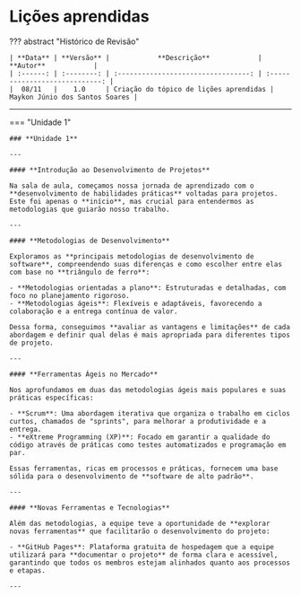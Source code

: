 # **Lições aprendidas**

??? abstract "Histórico de Revisão"

    | **Data** | **Versão** |            **Descrição**            |           **Autor**            |
    | :------: | :--------: | :---------------------------------: | :----------------------------: |
    |  08/11   |    1.0     | Criação do tópico de lições aprendidas | Maykon Júnio dos Santos Soares |

---

=== "Unidade 1"

    ### **Unidade 1**

    ---

    #### **Introdução ao Desenvolvimento de Projetos**

    Na sala de aula, começamos nossa jornada de aprendizado com o **desenvolvimento de habilidades práticas** voltadas para projetos. Este foi apenas o **início**, mas crucial para entendermos as metodologias que guiarão nosso trabalho.

    ---

    #### **Metodologias de Desenvolvimento**

    Exploramos as **principais metodologias de desenvolvimento de software**, compreendendo suas diferenças e como escolher entre elas com base no **triângulo de ferro**:

    - **Metodologias orientadas a plano**: Estruturadas e detalhadas, com foco no planejamento rigoroso.
    - **Metodologias ágeis**: Flexíveis e adaptáveis, favorecendo a colaboração e a entrega contínua de valor.

    Dessa forma, conseguimos **avaliar as vantagens e limitações** de cada abordagem e definir qual delas é mais apropriada para diferentes tipos de projeto.

    ---

    #### **Ferramentas Ágeis no Mercado**

    Nos aprofundamos em duas das metodologias ágeis mais populares e suas práticas específicas:

    - **Scrum**: Uma abordagem iterativa que organiza o trabalho em ciclos curtos, chamados de "sprints", para melhorar a produtividade e a entrega.
    - **eXtreme Programming (XP)**: Focado em garantir a qualidade do código através de práticas como testes automatizados e programação em par.

    Essas ferramentas, ricas em processos e práticas, fornecem uma base sólida para o desenvolvimento de **software de alto padrão**.

    ---

    #### **Novas Ferramentas e Tecnologias**

    Além das metodologias, a equipe teve a oportunidade de **explorar novas ferramentas** que facilitarão o desenvolvimento do projeto:

    - **GitHub Pages**: Plataforma gratuita de hospedagem que a equipe utilizará para **documentar o projeto** de forma clara e acessível, garantindo que todos os membros estejam alinhados quanto aos processos e etapas.

    ---
